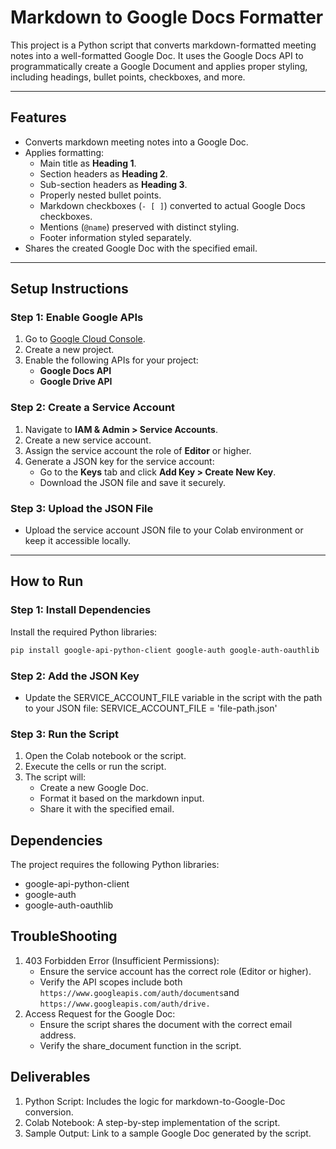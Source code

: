 # Markdown to Google Docs Formatter

This project is a Python script that converts markdown-formatted meeting notes into a well-formatted Google Doc. It uses the Google Docs API to programmatically create a Google Document and applies proper styling, including headings, bullet points, checkboxes, and more.

---

## Features

- Converts markdown meeting notes into a Google Doc.
- Applies formatting:
  - Main title as **Heading 1**.
  - Section headers as **Heading 2**.
  - Sub-section headers as **Heading 3**.
  - Properly nested bullet points.
  - Markdown checkboxes (`- [ ]`) converted to actual Google Docs checkboxes.
  - Mentions (`@name`) preserved with distinct styling.
  - Footer information styled separately.
- Shares the created Google Doc with the specified email.

---

## Setup Instructions

### Step 1: Enable Google APIs
1. Go to [Google Cloud Console](https://console.cloud.google.com/).
2. Create a new project.
3. Enable the following APIs for your project:
   - **Google Docs API**
   - **Google Drive API**

### Step 2: Create a Service Account
1. Navigate to **IAM & Admin > Service Accounts**.
2. Create a new service account.
3. Assign the service account the role of **Editor** or higher.
4. Generate a JSON key for the service account:
   - Go to the **Keys** tab and click **Add Key > Create New Key**.
   - Download the JSON file and save it securely.

### Step 3: Upload the JSON File
- Upload the service account JSON file to your Colab environment or keep it accessible locally.

---

## How to Run

### Step 1: Install Dependencies
Install the required Python libraries:
```bash
pip install google-api-python-client google-auth google-auth-oauthlib
```
### Step 2: Add the JSON Key
- Update the SERVICE_ACCOUNT_FILE variable in the script with the path to your JSON file: SERVICE_ACCOUNT_FILE = 'file-path.json'

### Step 3: Run the Script
1. Open the Colab notebook or the script.
2. Execute the cells or run the script.
3. The script will:
   * Create a new Google Doc.
   * Format it based on the markdown input.
   * Share it with the specified email.

## Dependencies
The project requires the following Python libraries:
 * google-api-python-client
 * google-auth
 * google-auth-oauthlib

## TroubleShooting
1. 403 Forbidden Error (Insufficient Permissions):
   * Ensure the service account has the correct role (Editor or higher).
   * Verify the API scopes include both ```https://www.googleapis.com/auth/documents```and ```https://www.googleapis.com/auth/drive.```
2. Access Request for the Google Doc:
   * Ensure the script shares the document with the correct email address.
   * Verify the share_document function in the script.

## Deliverables
1. Python Script: Includes the logic for markdown-to-Google-Doc conversion.
2. Colab Notebook: A step-by-step implementation of the script.
3. Sample Output: Link to a sample Google Doc generated by the script.
